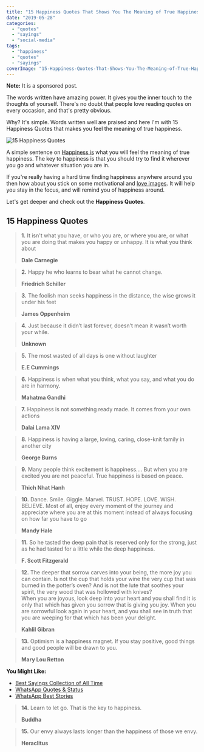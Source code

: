 ```yaml
---
title: "15 Happiness Quotes That Shows You The Meaning of True Happiness"
date: "2019-05-28"
categories: 
  - "quotes"
  - "sayings"
  - "social-media"
tags: 
  - "happiness"
  - "quotes"
  - "sayings"
coverImage: "15-Happiness-Quotes-That-Shows-You-The-Meaning-of-True-Happiness.png"
---
```


**Note:** It is a sponsored post.

The words written have amazing power. It gives you the inner touch to the thoughts of yourself. There's no doubt that people love reading quotes on every occasion, and that's pretty obvious.

Why? It's simple. Words written well are praised and here I'm with 15 Happiness Quotes that makes you feel the meaning of true happiness.

![15 Happiness Quotes](posts/2019/05/images/15-Happiness-Quotes-That-Shows-You-The-Meaning-of-True-Happiness.png)

A simple sentence on [Happiness is](https://www.happyzozo.com/) what you will feel the meaning of true happiness. The key to happiness is that you should try to find it wherever you go and whatever situation you are in.

If you're really having a hard time finding happiness anywhere around you then how about you stick on some motivational and [love images](https://www.happyzozo.com/category/love-images.html). It will help you stay in the focus, and will remind you of happiness around.

Let's get deeper and check out the **Happiness Quotes**.

## 15 Happiness Quotes

> **1.** It isn't what you have, or who you are, or where you are, or what you are doing that makes you happy or unhappy. It is what you think about
> 
> **Dale Carnegie**

> **2\.** Happy he who learns to bear what he cannot change.
> 
> **Friedrich Schiller**

> **3\.** The foolish man seeks happiness in the distance, the wise grows it under his feet
> 
> **James Oppenheim**

> **4.** Just because it didn’t last forever, doesn’t mean it wasn’t worth your while.
> 
> **Unknown**

> **5\.** The most wasted of all days is one without laughter
> 
> **E.E Cummings**

> **6\.** Happiness is when what you think, what you say, and what you do are in harmony.
> 
> **Mahatma Gandhi**

> **7.** Happiness is not something ready made. It comes from your own actions
> 
> **Dalai Lama XIV**

> **8\.** Happiness is having a large, loving, caring, close-knit family in another city
> 
> **George Burns**

> **9\.** Many people think excitement is happiness.... But when you are excited you are not peaceful. True happiness is based on peace.
> 
> **Thich Nhat Hanh**

> **10\.** Dance. Smile. Giggle. Marvel. TRUST. HOPE. LOVE. WISH. BELIEVE. Most of all, enjoy every moment of the journey and appreciate where you are at this moment instead of always focusing on how far you have to go
> 
> **Mandy Hale**

> **11\.** So he tasted the deep pain that is reserved only for the strong, just as he had tasted for a little while the deep happiness.
> 
> **F. Scott Fitzgerald**

> **12\.** The deeper that sorrow carves into your being, the more joy you can contain. Is not the cup that holds your wine the very cup that was burned in the potter’s oven? And is not the lute that soothes your spirit, the very wood that was hollowed with knives?  
> When you are joyous, look deep into your heart and you shall find it is only that which has given you sorrow that is giving you joy. When you are sorrowful look again in your heart, and you shall see in truth that you are weeping for that which has been your delight.
> 
> **Kahlil Gibran**

> **13\.** Optimism is a happiness magnet. If you stay positive, good things and good people will be drawn to you.
> 
> **Mary Lou Retton**

**You Might Like:**

- [Best Sayings Collection of All Time](https://sastaeinstein.com/2018/08/75-best-sayings-of-all-time-collection-2018-quotes.html)
- [WhatsApp Quotes & Status](https://sastaeinstein.com/2018/07/whatsapp-quotes-status-free-2018.html)
- [WhatsApp Best Stories](https://sastaeinstein.com/2018/02/the-50-coolest-status-for-whatsapp-stories-2018.html)

> **14\.** Learn to let go. That is the key to happiness.
> 
> **Buddha**

> **15.** Our envy always lasts longer than the happiness of those we envy.
> 
> **Heraclitus**
